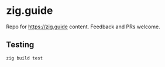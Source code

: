 # zig.guide

Repo for https://zig.guide content. Feedback and PRs welcome.

## Testing

```bash
zig build test
```